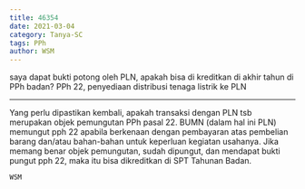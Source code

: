 ```yaml
---
title: 46354
date: 2021-03-04
category: Tanya-SC
tags: PPh
author: WSM
---
```


saya dapat bukti potong oleh PLN, apakah bisa di kreditkan di akhir tahun di PPh badan? PPh 22, penyediaan distribusi tenaga listrik ke PLN

---

Yang perlu dipastikan kembali, apakah transaksi dengan PLN tsb merupakan objek pemungutan PPh pasal 22. BUMN (dalam hal ini PLN) memungut pph 22 apabila berkenaan dengan pembayaran atas pembelian barang dan/atau bahan-bahan untuk keperluan kegiatan usahanya. Jika memang benar objek pemungutan, sudah dipungut, dan mendapat bukti pungut pph 22, maka itu bisa dikreditkan di SPT Tahunan Badan.

`WSM`
